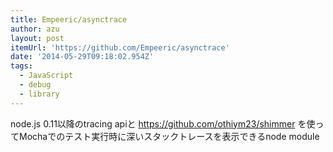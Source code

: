 ```yaml
---
title: Empeeric/asynctrace
author: azu
layout: post
itemUrl: 'https://github.com/Empeeric/asynctrace'
date: '2014-05-29T09:18:02.954Z'
tags:
  - JavaScript
  - debug
  - library
---
```

node.js 0.11以降のtracing apiと https://github.com/othiym23/shimmer を使ってMochaでのテスト実行時に深いスタックトレースを表示できるnode module
